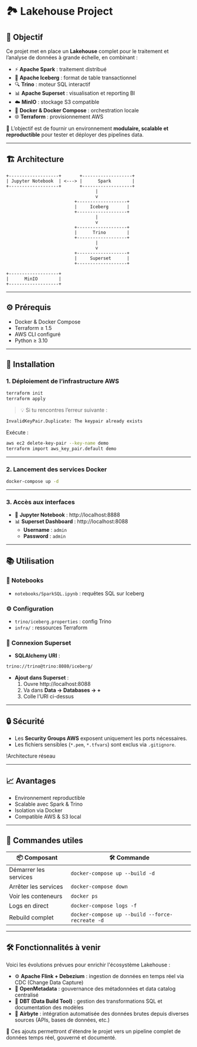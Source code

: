 
# 🏞️ Lakehouse Project

## 🌟 Objectif

Ce projet met en place un **Lakehouse** complet pour le traitement et l’analyse de données à grande échelle, en combinant :

- ⚡ **Apache Spark** : traitement distribué  
- 🧊 **Apache Iceberg** : format de table transactionnel  
- 🔍 **Trino** : moteur SQL interactif  
- 📊 **Apache Superset** : visualisation et reporting BI  
- ☁️ **MinIO** : stockage S3 compatible  
- 🐳 **Docker & Docker Compose** : orchestration locale  
- 🌐 **Terraform** : provisionnement AWS  

🎯 L’objectif est de fournir un environnement **modulaire, scalable et reproductible** pour tester et déployer des pipelines data.

---

## 🏗️ Architecture

```text
+-------------------+       +-------------------+
| Jupyter Notebook  | <---> |      Spark        |
+-------------------+       +-------------------+
                                  |
                                  v
                          +-------------------+
                          |     Iceberg       |
                          +-------------------+
                                  |
                                  v
                          +-------------------+
                          |      Trino        |
                          +-------------------+
                                  |
                                  v
                          +-------------------+
                          |     Superset      |
                          +-------------------+

+-------------------+
|      MinIO        |
+-------------------+
```

---

## ⚙️ Prérequis

- Docker & Docker Compose  
- Terraform ≥ 1.5  
- AWS CLI configuré  
- Python ≥ 3.10  

---

## 🚀 Installation

### 1. Déploiement de l’infrastructure AWS

```bash
terraform init
terraform apply
```

> 💡 Si tu rencontres l’erreur suivante :
```bash
InvalidKeyPair.Duplicate: The keypair already exists
```
Exécute :

```bash
aws ec2 delete-key-pair --key-name demo
terraform import aws_key_pair.default demo
```

---

### 2. Lancement des services Docker

```bash
docker-compose up -d
```

---

### 3. Accès aux interfaces

- 📓 **Jupyter Notebook** : http://localhost:8888  
- 📊 **Superset Dashboard** : http://localhost:8088  
  - **Username** : `admin`  
  - **Password** : `admin`  

---

## 📚 Utilisation

### 🔬 Notebooks

- `notebooks/SparkSQL.ipynb` : requêtes SQL sur Iceberg  

### ⚙️ Configuration

- `trino/iceberg.properties` : config Trino  
- `infra/` : ressources Terraform  

### 🔗 Connexion Superset

- **SQLAlchemy URI** :

```bash
trino://trino@trino:8080/iceberg/
```

- **Ajout dans Superset** :
  1. Ouvre http://localhost:8088
  2. Va dans **Data → Databases → +**
  3. Colle l’URI ci-dessus

---

## 🔒 Sécurité

- Les **Security Groups AWS** exposent uniquement les ports nécessaires.  
- Les fichiers sensibles (`*.pem`, `*.tfvars`) sont exclus via `.gitignore`.

!Architecture réseau

---

## 📈 Avantages

- Environnement reproductible  
- Scalable avec Spark & Trino  
- Isolation via Docker  
- Compatible AWS & S3 local  

---

## 📎 Commandes utiles

| 📦 Composant        | 🛠️ Commande                                      |
|---------------------|--------------------------------------------------|
| Démarrer les services | `docker-compose up --build -d`                |
| Arrêter les services  | `docker-compose down`                         |
| Voir les conteneurs   | `docker ps`                                   |
| Logs en direct        | `docker-compose logs -f`                      |
| Rebuild complet       | `docker-compose up --build --force-recreate -d` |

---

## 🛠️ Fonctionnalités à venir

Voici les évolutions prévues pour enrichir l'écosystème Lakehouse :

- ⚙️ **Apache Flink + Debezium** : ingestion de données en temps réel via CDC (Change Data Capture)  
- 🧠 **OpenMetadata** : gouvernance des métadonnées et data catalog centralisé  
- 🧬 **DBT (Data Build Tool)** : gestion des transformations SQL et documentation des modèles  
- 🔄 **Airbyte** : intégration automatisée des données brutes depuis diverses sources (APIs, bases de données, etc.)

🎯 Ces ajouts permettront d'étendre le projet vers un pipeline complet de données temps réel, gouverné et documenté.


